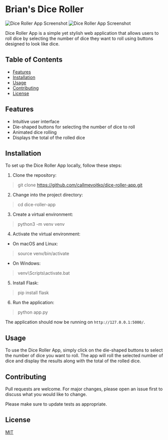 # Brian's Dice Roller

![Dice Roller App Screenshot](screenshots/screenshot1.png)
![Dice Roller App Screenshot](screenshots/screenshot2.png)

Dice Roller App is a simple yet stylish web application that allows users to roll dice by selecting the number of dice they want to roll using buttons designed to look like dice.

## Table of Contents

- [Features](#features)
- [Installation](#installation)
- [Usage](#usage)
- [Contributing](#contributing)
- [License](#license)

## Features

- Intuitive user interface
- Die-shaped buttons for selecting the number of dice to roll
- Animated dice rolling
- Displays the total of the rolled dice

## Installation

To set up the Dice Roller App locally, follow these steps:

1. Clone the repository:

> git clone https://github.com/callmevojtko/dice-roller-app.git

2. Change into the project directory:

> cd dice-roller-app

3. Create a virtual environment:

> python3 -m venv venv

4. Activate the virtual environment:

- On macOS and Linux:

> source venv/bin/activate

- On Windows:

> venv\Scripts\activate.bat

5. Install Flask:

> pip install flask

6. Run the application:

> python app.py

The application should now be running on `http://127.0.0.1:5000/`.

## Usage

To use the Dice Roller App, simply click on the die-shaped buttons to select the number of dice you want to roll. The app will roll the selected number of dice and display the results along with the total of the rolled dice.

## Contributing

Pull requests are welcome. For major changes, please open an issue first to discuss what you would like to change.

Please make sure to update tests as appropriate.

## License

[MIT](LICENSE)
